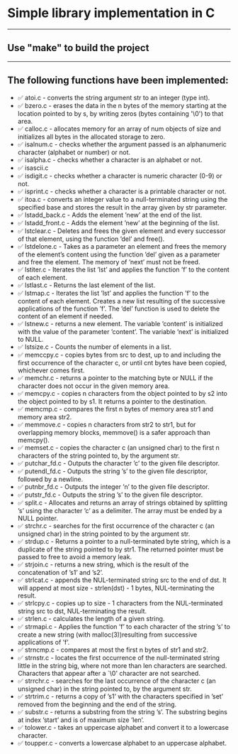 # Simple library implementation in C
____
## Use "make" to build the project
____
## The following functions have been implemented:
- :white_check_mark: atoi.c - converts the string argument str to an integer (type int).
- :white_check_mark: bzero.c - erases the data in the n bytes of the memory starting at the location pointed to by s, by writing zeros (bytes containing '\0') to that area.
- :white_check_mark: calloc.c - allocates memory for an array of num objects of size and initializes all bytes in the allocated storage to zero.
- :white_check_mark: isalnum.c - checks whether the argument passed is an alphanumeric character (alphabet or number) or not.
- :white_check_mark: isalpha.c - checks whether a character is an alphabet or not.
- :white_check_mark: isascii.c
- :white_check_mark: isdigit.c - checks whether a character is numeric character (0-9) or not.
- :white_check_mark: isprint.c - checks whether a character is a printable character or not.
- :white_check_mark: itoa.c - converts an integer value to a null-terminated string using the specified base and stores the result in the array given by str parameter.
- :white_check_mark: lstadd_back.c - Adds the element ’new’ at the end of the list.
- :white_check_mark: lstadd_front.c - Adds the element ’new’ at the beginning of the list.
- :white_check_mark: lstclear.c - Deletes and frees the given element and every successor of that element, using the function ’del’ and free().
- :white_check_mark: lstdelone.c - Takes as a parameter an element and frees the memory of the element’s content using the function ’del’ given as a parameter and free the element. The memory of ’next’ must not be freed.
- :white_check_mark: lstiter.c - Iterates the list ’lst’ and applies the function ’f’ to the content of each element.
- :white_check_mark: lstlast.c - Returns the last element of the list.
- :white_check_mark: lstmap.c - Iterates the list ’lst’ and applies the function ’f’ to the content of each element. Creates a new list resulting of the successive applications of the function ’f’. The ’del’ function is used to delete the content of an element if needed.
- :white_check_mark: lstnew.c -  returns a new element. The variable ’content’ is initialized with the value of the parameter ’content’. The variable ’next’ is initialized to NULL.
- :white_check_mark: lstsize.c - Counts the number of elements in a list.
- :white_check_mark: memccpy.c - copies bytes from src to dest, up to and including the first occurrence of the character c, or until cnt bytes have been copied, whichever comes first.
- :white_check_mark: memchr.c - returns a pointer to the matching byte or NULL if the character does not occur in the given memory area.
- :white_check_mark: memcpy.c - copies n characters from the object pointed to by s2 into the object pointed to by s1. It returns a pointer to the destination.
- :white_check_mark: memcmp.c - compares the first n bytes of memory area str1 and memory area str2.
- :white_check_mark: memmove.c - copies n characters from str2 to str1, but for overlapping memory blocks, memmove() is a safer approach than memcpy().
- :white_check_mark: memset.c - copies the character c (an unsigned char) to the first n characters of the string pointed to, by the argument str.
- :white_check_mark: putchar_fd.c - Outputs the character ’c’ to the given file descriptor.
- :white_check_mark: putendl_fd.c - Outputs the string ’s’ to the given file descriptor, followed by a newline.
- :white_check_mark: putnbr_fd.c - Outputs the integer ’n’ to the given file descriptor.
- :white_check_mark: putstr_fd.c - Outputs the string ’s’ to the given file descriptor.
- :white_check_mark: split.c - Allocates and returns an array of strings obtained by splitting ’s’ using the character ’c’ as a delimiter. The array must be ended by a NULL pointer.
- :white_check_mark: strchr.c - searches for the first occurrence of the character c (an unsigned char) in the string pointed to by the argument str.
- :white_check_mark: strdup.c - Returns a pointer to a null-terminated byte string, which is a duplicate of the string pointed to by str1. The returned pointer must be passed to free to avoid a memory leak.
- :white_check_mark: strjoin.c - returns a new string, which is the result of the concatenation of ’s1’ and ’s2’.
- :white_check_mark: strlcat.c - appends the NUL-terminated string src to the end of dst. It will append at most size - strlen(dst) - 1 bytes, NUL-terminating the result.
- :white_check_mark: strlcpy.c -  copies up to size - 1 characters from the NUL-terminated string src to dst, NUL-terminating the result.
- :white_check_mark: strlen.c - calculates the length of a given string.
- :white_check_mark: strmapi.c - Applies the function ’f’ to each character of the string ’s’ to create a new string (with malloc(3))resulting from successive applications of ’f’.
- :white_check_mark: strncmp.c - compares at most the first n bytes of str1 and str2.
- :white_check_mark: strnstr.c - locates the	first occurrence of the	null-terminated string little in the	string big, where not more than	len characters are searched.  Characters that appear after a `\0'	character are not searched.	
- :white_check_mark: strrchr.c - searches for the last occurrence of the character c (an unsigned char) in the string pointed to, by the argument str.
- :white_check_mark: strtrim.c - returns a copy of ’s1’ with the characters specified in ’set’ removed from the beginning and the end of the string.
- :white_check_mark: substr.c -  returns a substring from the string ’s’. The substring begins at index ’start’ and is of maximum size ’len’.
- :white_check_mark: tolower.c - takes an uppercase alphabet and convert it to a lowercase character.
- :white_check_mark: toupper.c - converts a lowercase alphabet to an uppercase alphabet.